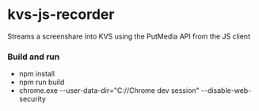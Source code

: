 # kvs-js-recorder
Streams a screenshare into KVS using the PutMedia API from the JS client

### Build and run
- npm install 
- npm run build 
- chrome.exe --user-data-dir="C://Chrome dev session" --disable-web-security

